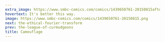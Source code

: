```yaml
---
extra_image: https://www.smbc-comics.com/comics/1439650761-20150815after.png
hovertext: It's better this way.
image: https://www.smbc-comics.com/comics/1439650761-20150815.png
next: the-ethical-fourier-transform
prev: the-league-of-curmudgeons
title: Camouflage
---
```

